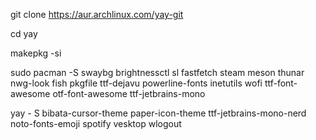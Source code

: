 git clone https://aur.archlinux.com/yay-git

cd yay

makepkg -si


sudo pacman -S swaybg brightnessctl sl fastfetch steam meson thunar nwg-look fish pkgfile ttf-dejavu powerline-fonts inetutils wofi ttf-font-awesome otf-font-awesome ttf-jetbrains-mono


yay - S bibata-cursor-theme paper-icon-theme ttf-jetbrains-mono-nerd noto-fonts-emoji spotify vesktop wlogout
